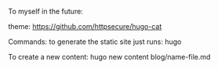 To myself in the future: 

theme: https://github.com/httpsecure/hugo-cat

Commands: to generate the static site just runs: hugo

To create a new content: hugo new content blog/name-file.md
